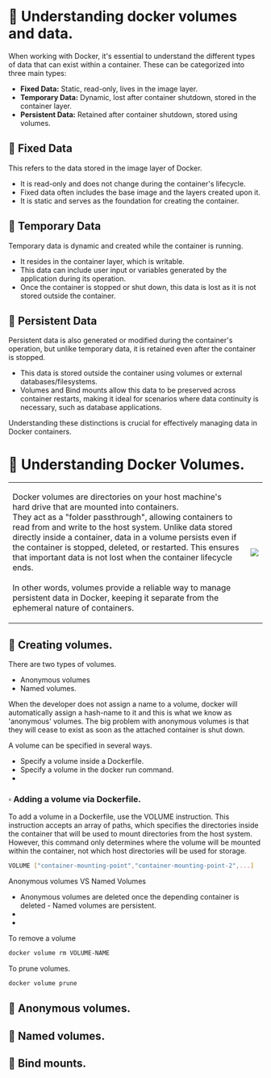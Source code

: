 # 📌 Understanding docker volumes and data.
When working with Docker, it's essential to understand the different types of data that can exist within a container. These can be categorized into three main types:
- **Fixed Data:** Static, read-only, lives in the image layer.
- **Temporary Data:** Dynamic, lost after container shutdown, stored in the container layer.
- **Persistent Data:** Retained after container shutdown, stored using volumes.
   
## 🔹 Fixed Data
This refers to the data stored in the image layer of Docker.

- It is read-only and does not change during the container's lifecycle.
- Fixed data often includes the base image and the layers created upon it.
- It is static and serves as the foundation for creating the container.
   
## 🔹 Temporary Data   
Temporary data is dynamic and created while the container is running.
- It resides in the container layer, which is writable.
- This data can include user input or variables generated by the application during its operation.
- Once the container is stopped or shut down, this data is lost as it is not stored outside the container.
   
## 🔹 Persistent Data   
Persistent data is also generated or modified during the container's operation, but unlike temporary data, it is retained even after the container is stopped.
- This data is stored outside the container using volumes or external databases/filesystems.
- Volumes and Bind mounts allow this data to be preserved across container restarts, making it ideal for scenarios where data continuity is necessary, such as database applications.

Understanding these distinctions is crucial for effectively managing data in Docker containers.

# 📌 Understanding Docker Volumes. 
   
    


<table>
   <tr>
      <td>
         <p>
Docker volumes are directories on your host machine's hard drive that are mounted into containers.<br/> They act as a "folder passthrough", allowing containers to read from and write to the host system. Unlike data stored directly inside a container, data in a volume persists even if the container is stopped, deleted, or restarted. This ensures that important data is not lost when the container lifecycle ends. <br/><br/> In other words, volumes provide a reliable way to manage persistent data in Docker, keeping it separate from the ephemeral nature of containers.
            </p>
         </td>
      <td><img align="right" src="https://github.com/user-attachments/assets/acb4afd1-7962-45f3-a715-ef2d1724b1fe">
</td>
   </tr>
</table>


## 🔹 Creating volumes.
There are two types of volumes.
- Anonymous volumes
- Named volumes.

When the developer does not assign a name to a volume, docker will automatically assign a hash-name to it and this is what we know as 'anonymous' volumes. The big problem with anonymous volumes is that they will cease to exist as soon as the attached container is shut down. 


A volume can be specified in several ways.
- Specify a volume inside a Dockerfile.
- Specify a volume in the docker run command.
- 

### ▫️ Adding a volume via Dockerfile.
To add a volume in a Dockerfile, use the VOLUME instruction. This instruction accepts an array of paths, which specifies the directories inside the container that will be used to mount directories from the host system. However, this command only determines where the volume will be mounted within the container, not which host directories will be used for storage.

```bash
VOLUME ["container-mounting-point","container-mounting-point-2",...]
```

Anonymous volumes VS Named Volumes
- Anonymous volumes are deleted once the depending container is deleted - Named volumes are persistent.
- 
- 


To remove a volume 
```bash
docker volume rm VOLUME-NAME
```

To prune volumes.
```bash
docker volume prune
```


## 🔹 Anonymous volumes.
## 🔹 Named volumes.
## 🔹 Bind mounts.
